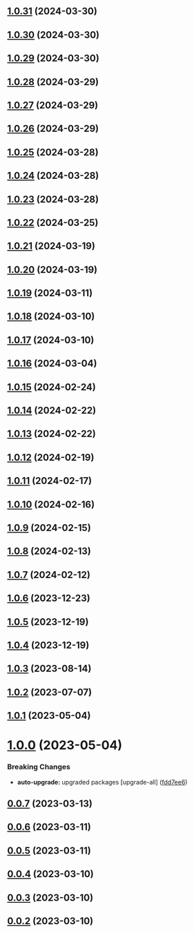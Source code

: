 ## [1.0.31](https://github.com/sprucelabsai-community/globby/compare/v1.0.30...v1.0.31) (2024-03-30)

## [1.0.30](https://github.com/sprucelabsai-community/globby/compare/v1.0.29...v1.0.30) (2024-03-30)

## [1.0.29](https://github.com/sprucelabsai-community/globby/compare/v1.0.28...v1.0.29) (2024-03-30)

## [1.0.28](https://github.com/sprucelabsai-community/globby/compare/v1.0.27...v1.0.28) (2024-03-29)

## [1.0.27](https://github.com/sprucelabsai-community/globby/compare/v1.0.26...v1.0.27) (2024-03-29)

## [1.0.26](https://github.com/sprucelabsai-community/globby/compare/v1.0.25...v1.0.26) (2024-03-29)

## [1.0.25](https://github.com/sprucelabsai-community/globby/compare/v1.0.24...v1.0.25) (2024-03-28)

## [1.0.24](https://github.com/sprucelabsai-community/globby/compare/v1.0.23...v1.0.24) (2024-03-28)

## [1.0.23](https://github.com/sprucelabsai-community/globby/compare/v1.0.22...v1.0.23) (2024-03-28)

## [1.0.22](https://github.com/sprucelabsai-community/globby/compare/v1.0.21...v1.0.22) (2024-03-25)

## [1.0.21](https://github.com/sprucelabsai-community/globby/compare/v1.0.20...v1.0.21) (2024-03-19)

## [1.0.20](https://github.com/sprucelabsai-community/globby/compare/v1.0.19...v1.0.20) (2024-03-19)

## [1.0.19](https://github.com/sprucelabsai-community/globby/compare/v1.0.18...v1.0.19) (2024-03-11)

## [1.0.18](https://github.com/sprucelabsai-community/globby/compare/v1.0.17...v1.0.18) (2024-03-10)

## [1.0.17](https://github.com/sprucelabsai-community/globby/compare/v1.0.16...v1.0.17) (2024-03-10)

## [1.0.16](https://github.com/sprucelabsai-community/globby/compare/v1.0.15...v1.0.16) (2024-03-04)

## [1.0.15](https://github.com/sprucelabsai-community/globby/compare/v1.0.14...v1.0.15) (2024-02-24)

## [1.0.14](https://github.com/sprucelabsai-community/globby/compare/v1.0.13...v1.0.14) (2024-02-22)

## [1.0.13](https://github.com/sprucelabsai-community/globby/compare/v1.0.12...v1.0.13) (2024-02-22)

## [1.0.12](https://github.com/sprucelabsai-community/globby/compare/v1.0.11...v1.0.12) (2024-02-19)

## [1.0.11](https://github.com/sprucelabsai-community/globby/compare/v1.0.10...v1.0.11) (2024-02-17)

## [1.0.10](https://github.com/sprucelabsai-community/globby/compare/v1.0.9...v1.0.10) (2024-02-16)

## [1.0.9](https://github.com/sprucelabsai-community/globby/compare/v1.0.8...v1.0.9) (2024-02-15)

## [1.0.8](https://github.com/sprucelabsai-community/globby/compare/v1.0.7...v1.0.8) (2024-02-13)

## [1.0.7](https://github.com/sprucelabsai-community/globby/compare/v1.0.6...v1.0.7) (2024-02-12)

## [1.0.6](https://github.com/sprucelabsai-community/globby/compare/v1.0.5...v1.0.6) (2023-12-23)

## [1.0.5](https://github.com/sprucelabsai-community/globby/compare/v1.0.4...v1.0.5) (2023-12-19)

## [1.0.4](https://github.com/sprucelabsai-community/globby/compare/v1.0.3...v1.0.4) (2023-12-19)

## [1.0.3](https://github.com/sprucelabsai-community/globby/compare/v1.0.2...v1.0.3) (2023-08-14)

## [1.0.2](https://github.com/sprucelabsai-community/globby/compare/v1.0.1...v1.0.2) (2023-07-07)

## [1.0.1](https://github.com/sprucelabsai-community/globby/compare/v1.0.0...v1.0.1) (2023-05-04)

# [1.0.0](https://github.com/sprucelabsai-community/globby/compare/v0.0.7...v1.0.0) (2023-05-04)


### Breaking Changes

* **auto-upgrade:** upgraded packages [upgrade-all] ([fdd7ee6](https://github.com/sprucelabsai-community/globby/commit/fdd7ee6))

## [0.0.7](https://github.com/sprucelabsai/globby/compare/v0.0.6...v0.0.7) (2023-03-13)

## [0.0.6](https://github.com/sprucelabsai/globby/compare/v0.0.5...v0.0.6) (2023-03-11)

## [0.0.5](https://github.com/sprucelabsai/globby/compare/v0.0.4...v0.0.5) (2023-03-11)

## [0.0.4](https://github.com/sprucelabsai/globby/compare/v0.0.3...v0.0.4) (2023-03-10)

## [0.0.3](https://github.com/sprucelabsai/globby/compare/v0.0.2...v0.0.3) (2023-03-10)

## [0.0.2](https://github.com/sprucelabsai/globby/compare/v0.0.1...v0.0.2) (2023-03-10)
